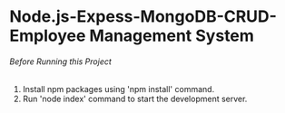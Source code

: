 # Node.js-Expess-MongoDB-CRUD-Employee Management System

###### Before Running this Project
 1. Install npm packages using 'npm install' command.
 2. Run 'node index' command to start the development server.
    
